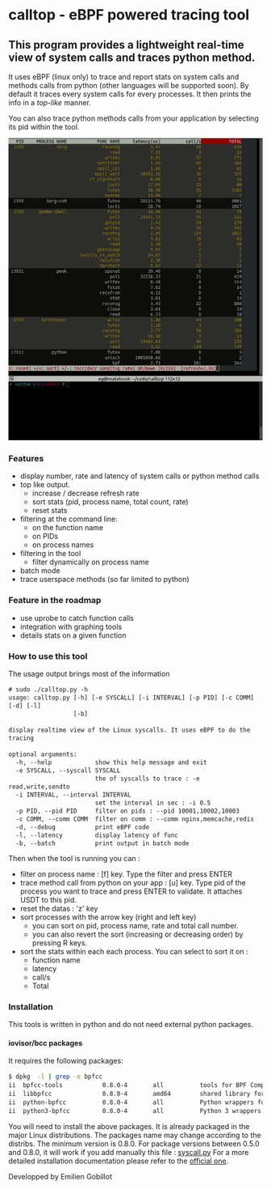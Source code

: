 # calltop - eBPF powered tracing tool
## This program provides a lightweight real-time view of **system calls** and traces **python method**.

It uses eBPF (linux only) to trace and report stats on system calls and methods calls from python (other languages will be supported soon). By default it traces every system calls for every processes. It then prints the info in a *top-like* manner.

You can also trace python methods calls from your application by selecting its pid within the tool.

![alt text](https://github.com/egobillot/calltop/raw/master/calltop.gif "calltop")

### Features
 - display number, rate and latency of system calls or python method calls
 - top like output.
    - increase / decrease refresh rate
    - sort stats (pid, process name, total count, rate)
    - reset stats
 - filtering at the command line:
    - on the function name
    - on PIDs
    - on process names
 - filtering in the tool
   - filter dynamically on process name
 - batch mode
 - trace userspace methods (so far limited to python)


### Feature in the roadmap
 - use uprobe to catch function calls
 - integration with graphing tools
 - details stats on a given function

### How to use this tool
The usage output brings most of the information
```
# sudo ./calltop.py -h
usage: calltop.py [-h] [-e SYSCALL] [-i INTERVAL] [-p PID] [-c COMM] [-d] [-l]
                  [-b]

display realtime view of the Linux syscalls. It uses eBPF to do the tracing

optional arguments:
  -h, --help            show this help message and exit
  -e SYSCALL, --syscall SYSCALL
                        the of syscalls to trace : -e read,write,sendto
  -i INTERVAL, --interval INTERVAL
                        set the interval in sec : -i 0.5
  -p PID, --pid PID     filter on pids : --pid 10001,10002,10003
  -c COMM, --comm COMM  filter on comm : --comm nginx,memcache,redis
  -d, --debug           print eBPF code
  -l, --latency         display latency of func
  -b, --batch           print output in batch mode

```
Then when the tool is running you can :
- filter on process name : [f] key. Type the filter and press ENTER
- trace method call from python on your app : [u] key. Type pid of the process you want to trace and press ENTER to validate. It attaches USDT to this pid.
- reset the datas : 'z' key
- sort processes with the arrow key (right and left key)
   - you can sort on pid, process name, rate and total call number.
   - you can also revert the sort (increasing or decreasing order) by pressing R keys.
- sort the stats within each each process. You can select to sort it on :
   - function name
   - latency
   - call/s
   - Total



### Installation
This tools is written in python and do not need external python packages.

#### iovisor/bcc packages
It requires the following packages:
``` bash
$ dpkg  -l | grep -e bpfcc
ii  bpfcc-tools           0.8.0-4       all          tools for BPF Compiler Collection (BCC)
ii  libbpfcc              0.8.0-4       amd64        shared library for BPF Compiler Collection (BCC)
ii  python-bpfcc          0.8.0-4       all          Python wrappers for BPF Compiler Collection (BCC)
ii  python3-bpfcc         0.8.0-4       all          Python 3 wrappers for BPF Compiler Collection (BCC)
```

You will need to install the above packages. It is already packaged in the major Linux distributions. The packages name may change according to the distribs. The minimum version is 0.8.0. For package versions between 0.5.0 and 0.8.0, it will work if you add manually this file : [syscall.py](https://github.com/iovisor/bcc/blob/master/src/python/bcc/syscall.py)
For a more detailed installation documentation please refer to the [official one](https://github.com/iovisor/bcc/blob/master/INSTALL.md). 

Developped by Emilien Gobillot

